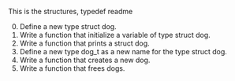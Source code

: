 This is the structures, typedef readme

0. Define a new type struct dog.
1. Write a function that initialize a variable of type struct dog.
2. Write a function that prints a struct dog.
3. Define a new type dog_t as a new name for the type struct dog.
4. Write a function that creates a new dog.
5. Write a function that frees dogs.
